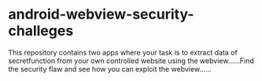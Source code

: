 # android-webview-security-challeges
This repository contains two apps where your task is to extract data of secretfunction from your own controlled website using the webview......Find the security flaw and see how you can exploit the webview......
